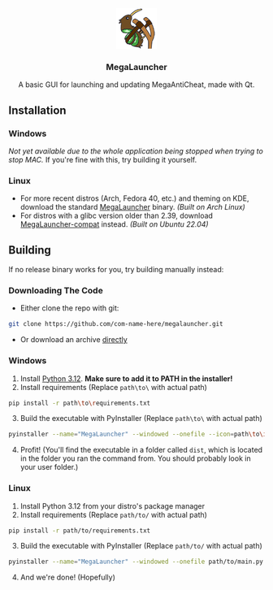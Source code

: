 <br/>
<div align="center">
<a href="https://github.com/https://github.com/com-name-here/megalauncher">
<img src="https://github.com/com-name-here/megalauncher/blob/main/icon.png" alt="Logo" width="80" height="80">
</a>
<h3 align="center">MegaLauncher</h3>
<p align="center">
A basic GUI for launching and updating MegaAntiCheat, made with Qt.
<br/>
</p>
</div>

## Installation

### Windows
_Not yet available due to the whole application being stopped when trying to stop MAC._ If you're fine with this, try building it yourself.

### Linux
- For more recent distros (Arch, Fedora 40, etc.) and theming on KDE, download the standard [MegaLauncher](https://github.com/com-name-here/megalauncher/releases/download/v0.1.0/MegaLauncher) binary. _(Built on Arch Linux)_
- For distros with a glibc version older than 2.39, download [MegaLauncher-compat](https://github.com/com-name-here/megalauncher/releases/download/v0.1.0/MegaLauncher-compat) instead. _(Built on Ubuntu 22.04)_

## Building
If no release binary works for you, try building manually instead:

### Downloading The Code
- Either clone the repo with git:
```sh
git clone https://github.com/com-name-here/megalauncher.git
```
- Or download an archive [directly](https://github.com/com-name-here/megalauncher/archive/refs/heads/main.zip)

### Windows
1. Install [Python 3.12](https://python.org). **Make sure to add it to PATH in the installer!**
2. Install requirements (Replace `path\to\` with actual path)
```sh
pip install -r path\to\requirements.txt
```
3. Build the executable with PyInstaller (Replace `path\to\` with actual path)
```sh
pyinstaller --name="MegaLauncher" --windowed --onefile --icon=path\to\icon.ico path\to\main.py
```

4. Profit! (You'll find the executable in a folder called `dist`, which is located in the folder you ran the command from. You should probably look in your user folder.)

### Linux
1. Install Python 3.12 from your distro's package manager
2. Install requirements (Replace `path/to/` with actual path)
```sh
pip install -r path/to/requirements.txt
```
3. Build the executable with PyInstaller (Replace `path/to/` with actual path)
```sh
pyinstaller --name="MegaLauncher" --windowed --onefile path/to/main.py
```

4. And we're done! (Hopefully)
